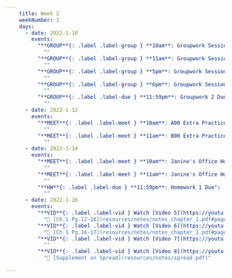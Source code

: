 ```yaml
---
    title: Week 2 
    weekNumber: 2
    days:
      - date: 2022-1-10
        events:
          "**GROUP**{: .label .label-group } **10am**: Groupwork Session":
            ""
          "**GROUP**{: .label .label-group } **11am**: Groupwork Session":
            ""
          "**GROUP**{: .label .label-group } **5pm**: Groupwork Session":
            ""
          "**GROUP**{: .label .label-group } **6pm**: Groupwork Session":
            ""
          "**GROUP**{: .label .label-due } **11:59pm**: Groupwork 2 Due":
            ""
      - date: 2022-1-12
        events:
          "**MEET**{: .label .label-meet } **10am**: A00 Extra Practice":
            ""
          "**MEET**{: .label .label-meet } **11am**: B00 Extra Practice":
            ""
      - date: 2022-1-14
        events:
          "**MEET**{: .label .label-meet } **10am**: Janine's Office Hours":
            ""
          "**MEET**{: .label .label-meet } **11am**: Janine's Office Hours":
            ""
          "**HW**{: .label .label-due } **11:59pm**: Homework 1 Due":
            ""
      - date: 2022-1-16
        events:
          "**VID**{: .label .label-vid } Watch [Video 5](https://youtu.be/Syw_PfmWDRg). [Blank slides](resources/lecture/lecture5.pdf). [Filled slides](resources/lecture/lecture5_annotated.pdf). ":
            "📖 [Ch.1 Pg.12-16](resources/notes/notes_chapter_1.pdf#page=12)"
          "**VID**{: .label .label-vid } Watch [Video 6](https://youtu.be/F2ImJ3dkkZ8). [Blank slides](resources/lecture/lecture6.pdf). [Filled slides](resources/lecture/lecture6_annotated.pdf).":
            "📖 [Ch.1 Pg.16-17](resources/notes/notes_chapter_1.pdf#page=16)"
          "**VID**{: .label .label-vid } Watch [Video 7](https://youtu.be/1TjwPNY2Gzw). [Code](http://datahub.ucsd.edu/user-redirect/git-sync?repo=https://github.com/dsc-courses/dsc40a-2022-wi&subPath=lecture_code/lecture7/GradientDescent.ipynb).":
            ""
          "**VID**{: .label .label-vid } Watch [Video 8](https://youtu.be/NdkDK3Jb6SY). [Blank slides](resources/lecture/lecture8.pdf). [Filled slides](resources/lecture/lecture8_annotated.pdf).":
            "📖 [Supplement on Spread](resources/notes/spread.pdf)"

---
```

